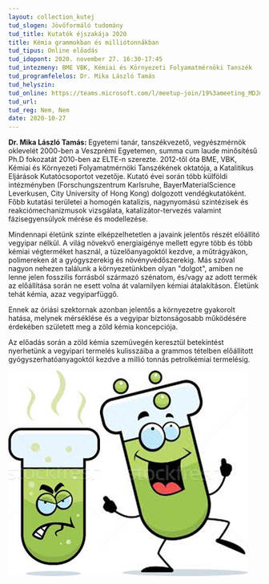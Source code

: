 ```yaml
---
layout: collection_kutej
tud_slogen: Jövőformáló tudomány
tud_title: Kutatók éjszakája 2020
title: Kémia grammokban és milliótonnákban
tud_tipus: Online előadás 
tud_idopont: 2020. november 27. 16:30-17:45
tud_intezmeny: BME VBK, Kémiai és Környezeti Folyamatmérnöki Tanszék
tud_programfelelos: Dr. Mika László Tamás
tud_helyszin:
tud_online: https://teams.microsoft.com/l/meetup-join/19%3ameeting_MDJmZTE2YTItMTJlZS00NTZkLTg0MDctZjk0ODRmMDA5Y2Zm%40thread.v2/0?context=%7b%22Tid%22%3a%226a3548ab-7570-4271-91a8-58da00697029%22%2c%22Oid%22%3a%225112666e-3e32-405d-816f-d34422f66cb5%22%2c%22IsBroadcastMeeting%22%3atrue%7d
tud_url:
tud_reg: Nem, Nem
date: 2020-10-27
---
```

<b>Dr. Mika László Tamás: </b> Egyetemi tanár, tanszékvezető, vegyészmérnök oklevelét 2000-ben a Veszprémi Egyetemen, summa cum laude minősítésű Ph.D fokozatát 2010-ben az ELTE-n szerezte. 2012-től óta BME, VBK, Kémiai és Környezeti Folyamatmérnöki Tanszékének oktatója, a Katalitikus Eljárások Kutatócsoportot vezetője. Kutató évei során több külföldi intézményben (Forschungszentrum Karlsruhe, BayerMaterialScience Leverkusen, City University of Hong Kong) dolgozott vendégkutatóként.
Főbb kutatási területei a homogén katalízis, nagynyomású szintézisek és reakciómechanizmusok vizsgálata, katalizátor-tervezés valamint fázisegyensúlyok mérése és modellezése.


Mindennapi életünk szinte elképzelhetetlen a javaink jelentős részét előállító vegyipar nélkül. A világ növekvő energiaigénye mellett egyre több és több kémiai végterméket használ, a tüzelőanyagoktól kezdve, a műtrágyákon, polimereken át a gyógyszerekig és növényvédőszerekig. Más szóval nagyon nehezen találunk a környezetünkben olyan "dolgot", amiben ne lenne jelen fosszilis forrásból származó szénatom, és/vagy az adott termék az előállítása során ne esett volna át valamilyen kémiai átalakításon. Életünk tehát kémia, azaz vegyiparfüggő.

Ennek az óriási szektornak azonban jelentős a környezetre gyakorolt hatása, melynek mérséklése és a vegyipar biztonságosabb működésére érdekében született meg a zöld kémia koncepciója.

Az előadás során a zöld kémia szemüvegén keresztül betekintést nyerhetünk a vegyipari termelés kulisszáiba a grammos tételben előállított gyógyszerhatóanyagoktól kezdve a millió tonnás petrolkémiai termelésig.



<img src="images/kemia-grammokban.png" max-width="500" class="center"> 

